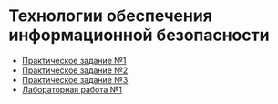 # Технологии обеспечения информационной безопасности

- [Практическое задание №1](./prz1/)
- [Практическое задание №2](./prz2/)
- [Практическое задание №3](./prz3/)
- [Лабораторная работа №1](./lab1/)

